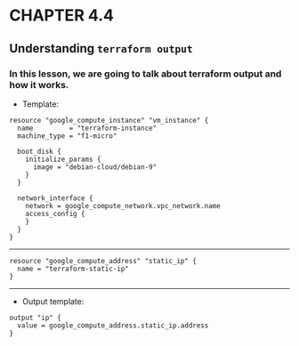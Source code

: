 # CHAPTER 4.4
## Understanding `terraform output`

### In this lesson, we are going to talk about terraform output and how it works.

- Template:

```
resource "google_compute_instance" "vm_instance" {
  name         = "terraform-instance"
  machine_type = "f1-micro"

  boot_disk {
    initialize_params {
      image = "debian-cloud/debian-9"
    }
  }

  network_interface {
    network = google_compute_network.vpc_network.name
    access_config {
    }
  }
}
```
-------------------------------------
```
resource "google_compute_address" "static_ip" {
  name = "terraform-static-ip"
}
```
------------------------

- Output template:
```
output "ip" {
  value = google_compute_address.static_ip.address
}
```
